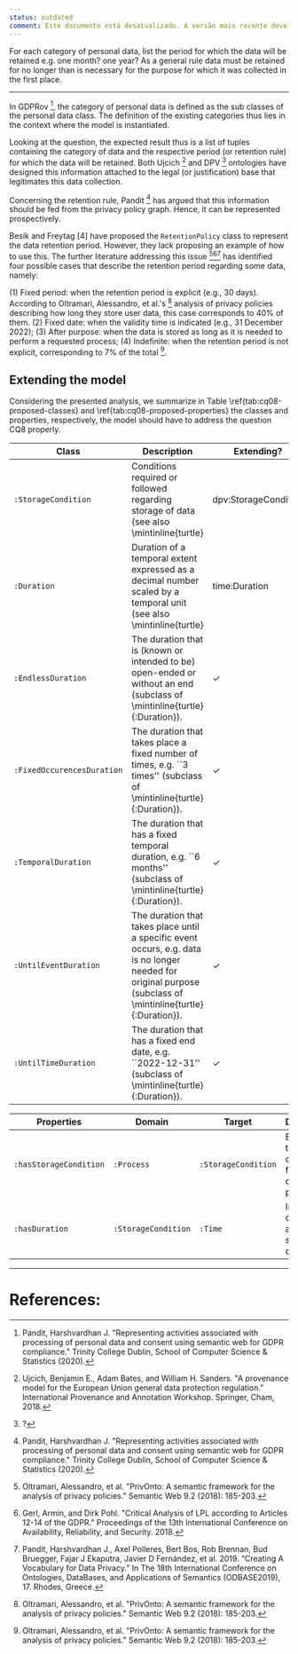 ```yaml
---
status: outdated
comment: Este documento está desatualizado. A versão mais recente deve ser vista no artigo (overleaf).
---
```



For each category of personal data, list the period for which the data will be retained e.g. one month? one year?
As a general rule data must be retained for no longer than is necessary for the purpose for which it was collected in the first place.

---

In GDPRov [^1], the category of personal data is defined as the sub classes of the personal data class. The definition of the existing categories thus lies in the context where the model is instantiated.
<!-- . Additionally, Pandit has argued that this question demands the  -->

Looking at the question, the expected result thus is a list of tuples containing the category of data and the respective period (or retention rule) for which the data will be retained. Both Ujcich [^2] and DPV [^3] ontologies have designed this information attached to the legal (or justification) base that legitimates this data collection.

Concerning the retention rule, Pandit [^1] has argued that this information should be fed from the privacy policy graph. Hence, it can be represented prospectively.

Besik and Freytag [4] have proposed the `RetentionPolicy` class to represent the data retention period. However, they lack proposing an example of how to use this. The further literature addressing this issue [^5][^6][^7] has identified four possible cases that describe the retention period regarding some data, namely:

(1) Fixed period: when the retention period is explicit (e.g., 30 days). According to Oltramari, Alessandro, et al.'s [^5] analysis of privacy policies describing how long they store user data, this case corresponds to 40% of them.
(2) Fixed date: when the validity time is indicated (e.g., 31 December 2022);
(3) After purpose: when the data is stored as long as it is needed to perform a requested process;
(4) Indefinite: when the retention period is not explicit, corresponding to 7% of the total [^5].

## Extending the model

Considering the presented analysis, we summarize in Table \ref{tab:cq08-proposed-classes} and \ref{tab:cq08-proposed-properties} the classes and properties, respectively, the  model should have to address the question CQ8 properly.


| Class                      | Description                                                                                                                                                   | Extending? |
|----------------------------|---------------------------------------------------------------------------------------------------------------------------------------------------------------|------------|
| `:StorageCondition`        | Conditions required or followed regarding storage of data (see also \mintinline{turtle}|dpv:StorageCondition|).                                               | ✓          |
| `:Duration`                | Duration of a temporal extent expressed as a decimal number scaled by a temporal unit (see also \mintinline{turtle}|time:Duration|).                          | ✓          |
| `:EndlessDuration`         | The duration that is (known or intended to be) open-ended or without an end (subclass of \mintinline{turtle}{:Duration}).                                     | ✓          |
| `:FixedOccurencesDuration` | The duration that takes place a fixed number of times, e.g. ``3 times'' (subclass of \mintinline{turtle}{:Duration}).                                         | ✓          |
| `:TemporalDuration`        | The duration that has a fixed temporal duration, e.g. ``6 months'' (subclass of \mintinline{turtle}{:Duration}).                                              | ✓          |
| `:UntilEventDuration`      | The duration that takes place until a specific event occurs, e.g. data is no longer needed for original purpose (subclass of \mintinline{turtle}{:Duration}). | ✓          |
| `:UntilTimeDuration`       | The duration that has a fixed end date, e.g. ``2022-12-31'' (subclass of \mintinline{turtle}{:Duration}).                                                     | ✓          |


| Properties             | Domain                                 | Target                                 | Description                                                  | Extending? |
|------------------------|----------------------------------------|----------------------------------------|--------------------------------------------------------------|------------|
| `:hasStorageCondition` | `:Process`                             | `:StorageCondition`                    | Establishes the storage conditions for a collection process. | ✓          |
| `:hasDuration`         | `:StorageCondition`                    | `:Time`                                | Informs the duration for a given storage condition.          | ✓          |


---
# References:

[^1]: Pandit, Harshvardhan J. "Representing activities associated with processing of personal data and consent using semantic web for GDPR compliance." Trinity College Dublin, School of Computer Science & Statistics (2020).
[^2]: Ujcich, Benjamin E., Adam Bates, and William H. Sanders. "A provenance model for the European Union general data protection regulation." International Provenance and Annotation Workshop. Springer, Cham, 2018.
[^3]: ?
[^4]: ?
[^5]: Oltramari, Alessandro, et al. "PrivOnto: A semantic framework for the analysis of privacy policies." Semantic Web 9.2 (2018): 185-203.
[^6]: Gerl, Armin, and Dirk Pohl. "Critical Analysis of LPL according to Articles 12-14 of the GDPR." Proceedings of the 13th International Conference on Availability, Reliability, and Security. 2018.
[^7]: Pandit, Harshvardhan J., Axel Polleres, Bert Bos, Rob Brennan, Bud Bruegger, Fajar J Ekaputra, Javier D Fernández, et al. 2019. “Creating A Vocabulary for Data Privacy.” In The 18th International Conference on Ontologies, DataBases, and Applications of Semantics (ODBASE2019), 17. Rhodes, Greece.